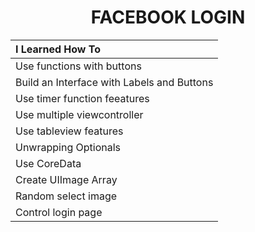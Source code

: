 <h1 align="center">
      FACEBOOK LOGIN
</h1>


| I Learned How To |
| :--- |
| Use functions with buttons |
| Build an Interface with Labels and Buttons |
| Use timer function feeatures |
| Use multiple viewcontroller |
| Use tableview features |
| Unwrapping Optionals |
| Use CoreData |
| Create UIImage Array |
| Random select image |
| Control login page |
